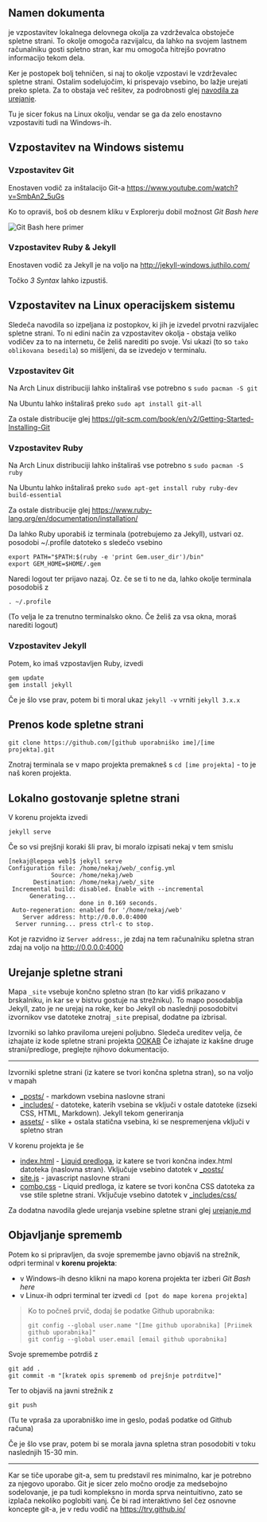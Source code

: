 ## Namen dokumenta

je vzpostavitev lokalnega delovnega okolja za vzdrževalca obstoječe spletne strani.
To okolje omogoča razvijalcu, da lahko na svojem lastnem računalniku gosti spletno stran, kar mu omogoča hitrejšo povratno informacijo tekom dela.

Ker je postopek bolj tehničen, si naj to okolje vzpostavi le vzdrževalec spletne strani.
Ostalim sodelujočim, ki prispevajo vsebino, bo lažje urejati preko spleta. Za to obstaja več rešitev, za podrobnosti glej [navodila za urejanje](/navodila/urejanje.md).



Tu je sicer fokus na Linux okolju, vendar se ga da zelo enostavno vzpostaviti tudi na Windows-ih.

## Vzpostavitev na Windows sistemu

### Vzpostavitev Git

Enostaven vodič za inštalacijo Git-a https://www.youtube.com/watch?v=SmbAn2_5uGs

Ko to opraviš, boš ob desnem kliku v Explorerju dobil možnost _Git Bash here_

![Git Bash here primer](http://cdn.ilovefreesoftware.com/wp-content/uploads/2016/08/right-click-options-for-Git.png)

### Vzpostavitev Ruby & Jekyll

Enostaven vodič za Jekyll je na voljo na http://jekyll-windows.juthilo.com/

Točko _3 Syntax_ lahko izpustiš.

## Vzpostavitev na Linux operacijskem sistemu

Sledeča navodila so izpeljana iz postopkov, ki jih je izvedel prvotni razvijalec spletne strani. To ni edini način za vzpostavitev okolja - obstaja veliko vodičev za to na internetu, če želiš narediti po svoje.
Vsi ukazi (to so `tako oblikovana besedila`) so mišljeni, da se izvedejo v terminalu.

### Vzpostavitev Git

Na Arch Linux distribuciji lahko inštaliraš vse potrebno s `sudo pacman -S git`

Na Ubuntu lahko inštaliraš preko `sudo apt install git-all`

Za ostale distribucije glej https://git-scm.com/book/en/v2/Getting-Started-Installing-Git

### Vzpostavitev Ruby

Na Arch Linux distribuciji lahko inštaliraš vse potrebno s `sudo pacman -S ruby`

Na Ubuntu lahko inštaliraš preko `sudo apt-get install ruby ruby-dev build-essential`

Za ostale distribucije glej https://www.ruby-lang.org/en/documentation/installation/


Da lahko Ruby uporabiš iz terminala (potrebujemo za Jekyll), ustvari oz. posodobi ~/.profile datoteko s sledečo vsebino

```
export PATH="$PATH:$(ruby -e 'print Gem.user_dir')/bin"
export GEM_HOME=$HOME/.gem
```

Naredi logout ter prijavo nazaj. Oz. če se ti to ne da, lahko okolje terminala posodobiš z

```
. ~/.profile
```
(To velja le za trenutno terminalsko okno. Če želiš za vsa okna, moraš narediti logout)

### Vzpostavitev Jekyll

Potem, ko imaš vzpostavljen Ruby, izvedi
```
gem update
gem install jekyll
```

Če je šlo vse prav, potem bi ti moral ukaz `jekyll -v` vrniti `jekyll 3.x.x`

## Prenos kode spletne strani

```
git clone https://github.com/[github uporabniško ime]/[ime projekta].git
```
Znotraj terminala se v mapo projekta premakneš s `cd [ime projekta]` - to je naš koren projekta.

## Lokalno gostovanje spletne strani

V korenu projekta izvedi

`jekyll serve`

Če so vsi prejšnji koraki šli prav, bi moralo izpisati nekaj v tem smislu
```
[nekaj@lepega web]$ jekyll serve
Configuration file: /home/nekaj/web/_config.yml
            Source: /home/nekaj/web
       Destination: /home/nekaj/web/_site
 Incremental build: disabled. Enable with --incremental
      Generating...
                    done in 0.169 seconds.
 Auto-regeneration: enabled for '/home/nekaj/web'
    Server address: http://0.0.0.0:4000
  Server running... press ctrl-c to stop.
```

Kot je razvidno iz `Server address:`, je zdaj na tem računalniku spletna stran zdaj na voljo na http://0.0.0.0:4000

## Urejanje spletne strani

Mapa `_site` vsebuje končno spletno stran (to kar vidiš prikazano v brskalniku, in kar se v bistvu gostuje na strežniku).
To mapo posodablja Jekyll, zato je ne urejaj na roke, ker bo Jekyll ob naslednji posodobitvi izvornikov vse datoteke znotraj `_site` prepisal, dodatne pa izbrisal.

Izvorniki so lahko praviloma urejeni poljubno. Sledeča ureditev velja, če izhajate iz kode spletne strani projekta [OOKAB](https://github.com/ookab/web)
Če izhajate iz kakšne druge strani/predloge, preglejte njihovo dokumentacijo.

---

Izvorniki spletne strani (iz katere se tvori končna spletna stran), so na voljo v mapah

* [_posts/](/_posts/) - markdown vsebina naslovne strani
* [_includes/](/_includes/) - datoteke, katerih vsebina se vključi v ostale datoteke (izseki CSS, HTML, Markdown). Jekyll tekom generiranja
* [assets/](/assets/) - slike + ostala statična vsebina, ki se nespremenjena vključi v spletno stran

V korenu projekta je še

* [index.html](/index.html) - [Liquid predloga](https://jekyllrb.com/docs/templates/), iz katere se tvori končna index.html datoteka (naslovna stran). Vključuje vsebino datotek v [_posts/](/_posts/)
* [site.js](/site.js) - javascript naslovne strani
* [combo.css](/combo.css) - Liquid predloga, iz katere se tvori končna CSS datoteka za vse stile spletne strani. Vključuje vsebino datotek v [_includes/css/](/_includes/css/)

Za dodatna navodila glede urejanja vsebine spletne strani glej [urejanje.md](/navodila/urejanje.md)

## Objavljanje sprememb

Potem ko si pripravljen, da svoje spremembe javno objaviš na strežnik, odpri terminal v **korenu projekta**:

* v Windows-ih desno klikni na mapo korena projekta ter izberi _Git Bash here_
* v Linux-ih odpri terminal ter izvedi `cd [pot do mape korena projekta]`

> Ko to počneš prvič, dodaj še podatke Github uporabnika:
> ```
> git config --global user.name "[Ime github uporabnika] [Priimek github uporabnika]"
> git config --global user.email [email github uporabnika]
> ```

Svoje spremembe potrdiš z
```
git add .
git commit -m "[kratek opis sprememb od prejšnje potrditve]"
```

Ter to objaviš na javni strežnik z
```
git push
```
(Tu te vpraša za uporabniško ime in geslo, podaš podatke od Github računa)

Če je šlo vse prav, potem bi se morala javna spletna stran posodobiti v toku naslednjih 15-30 min.

---
Kar se tiče uporabe git-a, sem tu predstavil res minimalno, kar je potrebno za njegovo uporabo. Git je sicer zelo močno orodje za medsebojno sodelovanje, je pa tudi kompleksno in morda sprva neintuitivno, zato se izplača nekoliko poglobiti vanj.
Če bi rad interaktivno šel čez osnovne koncepte git-a, je v redu vodič na https://try.github.io/

